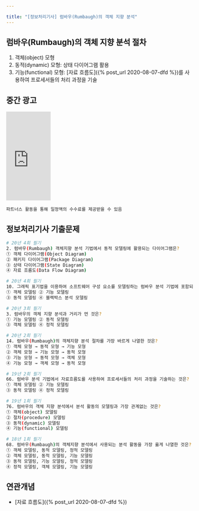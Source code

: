 ```yaml
---

title: "[정보처리기사] 럼바우(Rumbaugh)의 객체 지향 분석"
---
```


## 럼바우(Rumbaugh)의 객체 지향 분석 절차
1. 객체(object) 모형
2. 동적(dynamic) 모형: 상태 다이어그램 활용
3. 기능(functional) 모형: [자료 흐름도]({% post_url 2020-08-07-dfd %})를 사용하여 프로세서들의 처리 과정을 기술

## 중간 광고
<iframe src="https://coupa.ng/bT5WRy" width="120" height="240" frameborder="0" scrolling="no" referrerpolicy="unsafe-url"></iframe>

`파트너스 활동을 통해 일정액의 수수료를 제공받을 수 있음`

## 정보처리기사 기출문제

```bash
# 20년 4회 필기
2. 럼바우(Rumbaugh) 객체지향 분석 기법에서 동적 모델링에 활용되는 다이어그램은?
① 객체 다이어그램(Object Diagram)
② 패키지 다이어그램(Package Diagram)
③ 상태 다이어그램(State Diagram)
④ 자료 흐름도(Data Flow Diagram)
```

```bash
# 20년 4회 필기
10. 그래픽 표기법을 이용하여 소프트웨어 구성 요소를 모델링하는 럼바우 분석 기법에 포함되지 않는 것은?
① 객체 모델링 ② 기능 모델링
③ 동적 모델링 ④ 블랙박스 분석 모델링
```

```bash
# 20년 3회 필기
3. 럼바우의 객체 지향 분석과 거리가 먼 것은?
① 기능 모델링 ② 동적 모델링
③ 객체 모델링 ④ 정적 모델링
```

```bash
# 20년 2회 필기
14. 럼바우(Rumbaugh)의 객체지향 분석 절차를 가장 바르게 나열한 것은?
① 객체 모형 → 동적 모형 → 기능 모형
② 객체 모형 → 기능 모형 → 동적 모형
③ 기능 모형 → 동적 모형 → 객체 모형
④ 기능 모형 → 객체 모형 → 동적 모형
```

```bash
# 19년 2회 필기
66. 럼바우 분석 기법에서 자료흐름도를 사용하여 프로세서들의 처리 과정을 기술하는 것은?
① 객체 모델링 ② 기능 모델링
③ 동적 모델링 ④ 정적 모델링
```

```bash
# 19년 1회 필기
76. 럼바우의 객체 지향 분석에서 분석 활동의 모델링과 가장 관계없는 것은?
① 객체(object) 모델링
② 절차(procedure) 모델링
③ 동적(dynamic) 모델링
④ 기능(functional) 모델링
```

```bash
# 18년 1회 필기
68. 럼바우(Rumbaugh)의 객체지향 분석에서 사용되는 분석 활동을 가장 옳게 나열한 것은?
① 객체 모델링, 동적 모델링, 정적 모델링
② 객체 모델링, 동적 모델링, 기능 모델링
③ 동적 모델링, 기능 모델링, 정적 모델링
④ 정적 모델링, 객체 모델링, 기능 모델링
```

## 연관개념
- [자료 흐름도]({% post_url 2020-08-07-dfd %})
